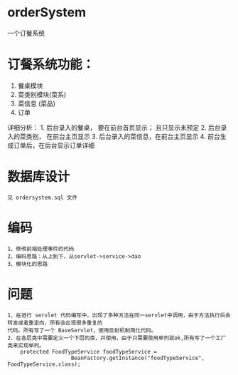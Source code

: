 # orderSystem
一个订餐系统

# 订餐系统功能：
  1. 餐桌模块
  2. 菜类别模块(菜系)
  3. 菜信息    (菜品)
  4. 订单

详细分析：
	1. 后台录入的餐桌， 要在前台首页显示； 且只显示未预定
	2. 后台录入的菜类别， 在前台主页显示
	3. 后台录入的菜信息，在前台主页显示
	4. 前台生成订单后，在后台显示订单详细 
# 数据库设计
	见 ordersystem.sql 文件
	
# 编码
	1、修改前端处理事件的代码
	2、编码思路：从上到下，从servlet->service->dao
	3、模块化的思路
# 问题
	1、在进行 servlet 代码编写中，出现了多种方法在同一servlet中调用，由于方法执行后会转发或者重定向，所有会出现很多重复的
	代码。所有写了一个 BaseServlet，使用反射机制简化代码。
	2、在各层类中需要定义一个下层的类，并使用。由于只需要使用单列就ok,所有写了一个工厂类来实现单列。
		protected FoodTypeService foodTypeService = 
						BeanFactory.getInstance("foodTypeService", FoodTypeService.class);